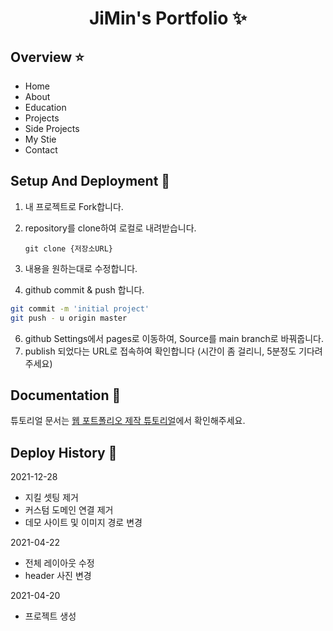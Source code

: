 <p align="center">
  <h1 align="center">JiMin's Portfolio ✨</h1>

## Overview ⭐️

- Home
- About
- Education
- Projects
- Side Projects
- My Stie
- Contact

## Setup And Deployment 🔧

1. 내 프로젝트로 Fork합니다.
2. repository를 clone하여 로컬로 내려받습니다.

   ```
   git clone {저장소URL}
   ```

3. 내용을 원하는대로 수정합니다.
4. github commit & push 합니다.

```bash
git commit -m 'initial project'
git push - u origin master
```

6. github Settings에서 pages로 이동하여, Source를 main branch로 바꿔줍니다.
7. publish 되었다는 URL로 접속하여 확인합니다 (시간이 좀 걸리니, 5분정도 기다려주세요)

## Documentation 📑

튜토리얼 문서는 [웹 포트폴리오 제작 튜토리얼](https://www.notion.so/cucus/85e3bec77d904f1fa282cec4756232c3)에서 확인해주세요.

## Deploy History 🌳

2021-12-28

- 지킬 셋팅 제거
- 커스텀 도메인 연결 제거
- 데모 사이트 및 이미지 경로 변경

2021-04-22

- 전체 레이아웃 수정
- header 사진 변경

2021-04-20

- 프로젝트 생성
